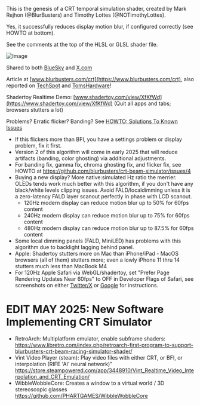 This is the genesis of a CRT temporal simulation shader, created by Mark Rejhon (@BlurBusters) and Timothy Lottes (@NOTimothyLottes).

Yes, it successfully reduces display motion blur, if configured correctly (see HOWTO at bottom).

See the comments at the top of the HLSL or GLSL shader file.

![Image](https://blurbusters.com/wp-content/uploads/2024/12/crt-simulation-animated.gif) 

Shared to both [BlueSky](https://bsky.app/profile/blurbusters.com/post/3ldz4u6kovs2v) and [X.com](https://x.com/BlurBusters/status/1871340328965533777)

Article at [www.blurbusters.com/crt](https://www.blurbusters.com/crt), also reported on [TechSpot](https://www.techspot.com/news/106111-gpu-based-shader-simulates-motion-clarity-classic-crt.html) and [TomsHardware](https://www.tomshardware.com/monitors/blur-busters-releases-authentic-crt-simulator-shader-for-high-refresh-oled-and-lcd-screens-240-hz-oled-recommended-for-the-best-experience?utm_campaign=socialflow&utm_medium=social&utm_source=twitter.com#xenforo-comments-3866757)!

Shadertoy Realtime Demo: [www.shadertoy.com/view/XfKfWd](https://www.shadertoy.com/view/XfKfWd) (Quit all apps and tabs; browsers stutters a lot)

Problems? Erratic flicker? Banding? See [HOWTO: Solutions To Known Issues](https://github.com/blurbusters/crt-beam-simulator/issues/4)

- If this flickers more than BFI, you have a settings problem or display problem, fix it first.
- Version 2 of this algorithm will come in early 2025 that will reduce artifacts (banding, color ghosting) via additional adjustments.
- For banding fix, gamma fix, chroma ghosting fix, and flicker fix, see HOWTO at https://github.com/blurbusters/crt-beam-simulator/issues/4
- Buying a new display?  More native:simulated Hz ratio the merrier.  OLEDs tends work much better with this algorithm, if you don't have any black/white levels clipping issues. Avoid FALD/localdimming unless it is a zero-latency FALD layer scanout perfectly in phase with LCD scanout.
  - 120Hz modern display can reduce motion blur up to 50% for 60fps content
  - 240Hz modern display can reduce motion blur up to 75% for 60fps content
  - 480Hz modern display can reduce motion blur up to 87.5% for 60fps content  
- Some local dimming panels (FALD, MiniLED) has problems with this algorithm due to backlight lagging behind panel.
- Apple: Shadertoy stutters more on Mac than iPhone/iPad - MacOS browsers (all of them) stutters more; even a lowly iPhone 11 thru 14 stutters much less than MacBook M4
- For 120Hz Apple Safari via WebGL/shadertoy, set "Prefer Page Rendering Updates Near 60fps" to OFF in Developer Flags of Safari, see screenshots on either [Twitter/X](https://www.twitter.com/TechLiandr/status/1805472820018778468) or [Google](https://www.google.com/search?q=iPhone+Prefer+Page+Rendering+Updates+Near+60fps&udm=2) for instructions.

# EDIT MAY 2025: New Software Implementing CRT Simulator

- RetroArch: Multiplatform emulator, enable subframe shaders:  
  https://www.libretro.com/index.php/retroarch-first-program-to-support-blurbusters-crt-beam-racing-simulator-shader/
- Vint Video Player (steam): Play video files with either CRT, or BFI, or interpolation (RIFE 'AI' neural network)"
  https://store.steampowered.com/app/3448910/Vint_Realtime_Video_Interpolation_and_CRT_Emulation/
- WibbleWobbleCore: Creates a window to a virtual world / 3D stereoscopic glasses
  https://github.com/PHARTGAMES/WibbleWobbleCore
